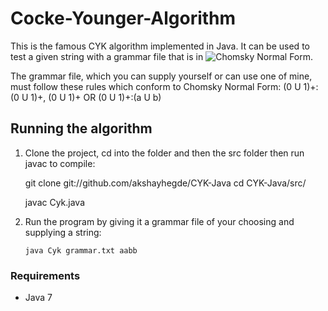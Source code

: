 # Cocke-Younger-Algorithm 


This is the famous CYK algorithm implemented in Java.
It can be used to test a given string with a grammar file that is in ![Chomsky
Normal Form](https://en.wikipedia.org/wiki/Chomsky_normal_form).

The grammar file, which you can supply yourself or can use one of mine, must
follow these rules which conform to Chomsky Normal Form:
  (0 U 1)+:(0 U 1)+, (0 U 1)+
    OR
  (0 U 1)+:(a U b)

## Running the algorithm

1. Clone the project, cd into the folder and then the src folder then run javac
   to compile:

    git clone git://github.com/akshayhegde/CYK-Java cd CYK-Java/src/
       
    javac Cyk.java
2. Run the program by giving it a grammar file of your choosing and supplying
   a string:

       java Cyk grammar.txt aabb

### Requirements
  - Java 7 
